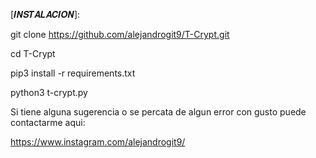 [𝑰𝑵𝑺𝑻𝑨𝑳𝑨𝑪𝑰𝑶𝑵]:

git clone https://github.com/alejandrogit9/T-Crypt.git

cd T-Crypt

pip3 install -r requirements.txt

python3 t-crypt.py

Si tiene alguna sugerencia o se percata de algun error con gusto puede contactarme aqui:

https://www.instagram.com/alejandrogit9/
